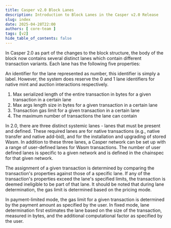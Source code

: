 ```yaml
---
title: Casper v2.0 Block Lanes
description: Introduction to Block Lanes in the Casper v2.0 Release 
slug: index
date: 2025-04-28T22:00
authors: [ core-team ]
tags: [v2]
hide_table_of_contents: false
---
```


In Casper 2.0 as part of the changes to the block structure, the body of the block now contains several distinct lanes which contain different transaction variants. Each lane has the following five properties:

An identifier for the lane represented as number, this identifier is simply a label. However, the system does reserve the 0 and 1 lane identifiers for native mint and auction interactions respectively.
1. Max serialized length of the entire transaction in bytes for a given transaction in a certain lane
2. Max args length size in bytes for a given transaction in a certain lane
3. Transaction gas limit for a given transaction in a certain lane
4. The maximum number of transactions the lane can contain

In 2.0, there are three distinct systemic lanes - lanes that must be present and defined. These required lanes are for native transactions (e.g., native transfer and native add-bid), and for the installation and upgrading of stored Wasm. In addition to these three lanes, a Casper network can be set up with a range of user-defined lanes for Wasm transactions. The number of user defined lanes is specific to a given network and is defined in the chainspec for that given network.

The assignment of a given transaction is determined by comparing the transaction's properties against those of a specific lane. If any of the transaction's properties exceed the lane's specified limits, the transaction is deemed ineligible to be part of that lane. It should be noted that during lane determination, the gas limit is determined based on the pricing mode.

In payment-limited mode, the gas limit for a given transaction is determined by the payment amount as specified by the user.
In fixed mode, lane determination first estimates the lane based on the size of the transaction, measured in bytes, and the additional computational factor as specified by the user.